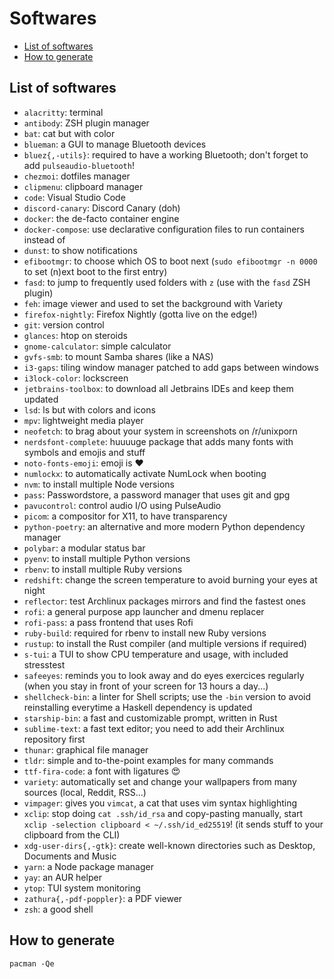 # Softwares

<!-- toc -->

- [List of softwares](#list-of-softwares)
- [How to generate](#how-to-generate)

<!-- tocstop -->

## List of softwares

- `alacritty`: terminal
- `antibody`: ZSH plugin manager
- `bat`: cat but with color
- `blueman`: a GUI to manage Bluetooth devices
- `bluez{,-utils}`: required to have a working Bluetooth; don't forget to add `pulseaudio-bluetooth`!
- `chezmoi`: dotfiles manager
- `clipmenu`: clipboard manager
- `code`: Visual Studio Code
- `discord-canary`: Discord Canary (doh)
- `docker`: the de-facto container engine
- `docker-compose`: use declarative configuration files to run containers instead of
- `dunst`: to show notifications
- `efibootmgr`: to choose which OS to boot next (`sudo efibootmgr -n 0000` to set (n)ext boot to the first entry)
- `fasd`: to jump to frequently used folders with `z` (use with the `fasd` ZSH plugin)
- `feh`: image viewer and used to set the background with Variety
- `firefox-nightly`: Firefox Nightly (gotta live on the edge!)
- `git`: version control
- `glances`: htop on steroids
- `gnome-calculator`: simple calculator
- `gvfs-smb`: to mount Samba shares (like a NAS)
- `i3-gaps`: tiling window manager patched to add gaps between windows
- `i3lock-color`: lockscreen
- `jetbrains-toolbox`: to download all Jetbrains IDEs and keep them updated
- `lsd`: ls but with colors and icons
- `mpv`: lightweight media player
- `neofetch`: to brag about your system in screenshots on /r/unixporn
- `nerdsfont-complete`: huuuuge package that adds many fonts with symbols and emojis and stuff
- `noto-fonts-emoji`: emoji is ❤️
- `numlockx`: to automatically activate NumLock when booting
- `nvm`: to install multiple Node versions
- `pass`: Passwordstore, a password manager that uses git and gpg
- `pavucontrol`: control audio I/O using PulseAudio
- `picom`: a compositor for X11, to have transparency
- `python-poetry`: an alternative and more modern Python dependency manager
- `polybar`: a modular status bar
- `pyenv`: to install multiple Python versions
- `rbenv`: to install multiple Ruby versions
- `redshift`: change the screen temperature to avoid burning your eyes at night
- `reflector`: test Archlinux packages mirrors and find the fastest ones
- `rofi`: a general purpose app launcher and dmenu replacer
- `rofi-pass`: a pass frontend that uses Rofi
- `ruby-build`: required for rbenv to install new Ruby versions
- `rustup`: to install the Rust compiler (and multiple versions if required)
- `s-tui`: a TUI to show CPU temperature and usage, with included stresstest
- `safeeyes`: reminds you to look away and do eyes exercices regularly (when you stay in front of your screen for 13 hours a day...)
- `shellcheck-bin`: a linter for Shell scripts; use the `-bin` version to avoid reinstalling everytime a Haskell dependency is updated
- `starship-bin`: a fast and customizable prompt, written in Rust
- `sublime-text`: a fast text editor; you need to add their Archlinux repository first
- `thunar`: graphical file manager
- `tldr`: simple and to-the-point examples for many commands
- `ttf-fira-code`: a font with ligatures 😍
- `variety`: automatically set and change your wallpapers from many sources (local, Reddit, RSS...)
- `vimpager`: gives you `vimcat`, a cat that uses vim syntax highlighting
- `xclip`: stop doing `cat .ssh/id_rsa` and copy-pasting manually, start `xclip -selection clipboard < ~/.ssh/id_ed25519`! (it sends stuff to your clipboard from the CLI)
- `xdg-user-dirs{,-gtk}`: create well-known directories such as Desktop, Documents and Music
- `yarn`: a Node package manager
- `yay`: an AUR helper
- `ytop`: TUI system monitoring
- `zathura{,-pdf-poppler}`: a PDF viewer
- `zsh`: a good shell

## How to generate

`pacman -Qe`
